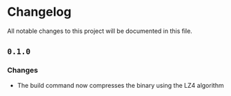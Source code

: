 <!-- markdownlint-disable MD023 -->
<!-- markdownlint-disable MD033 -->

# Changelog

All notable changes to this project will be documented in this file.

## `0.1.0`

### Changes

- The build command now compresses the binary using the LZ4 algorithm
